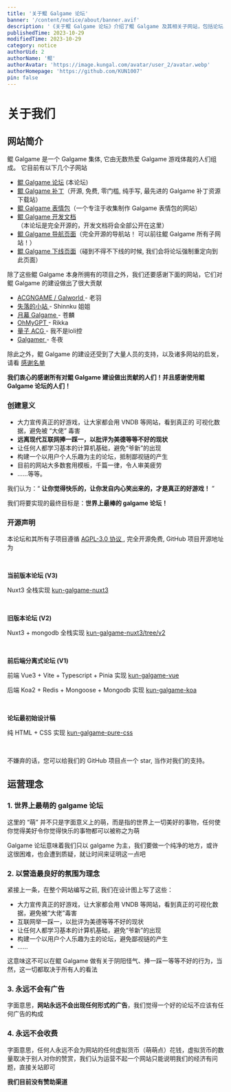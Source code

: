 ```yaml
---
title: '关于鲲 Galgame 论坛'
banner: '/content/notice/about/banner.avif'
description: '《关于鲲 Galgame 论坛》介绍了鲲 Galgame 及其相关子网站，包括论坛、补丁站、表情包站等，展示了其开放共享的生态。论坛致力于推广优秀 Galgame，倡导健康的社区氛围，避免鄙视链和负面风气。网站完全开源，遵循 AGPL-3.0 协议，并在 GitHub 上提供所有版本的代码。运营理念强调纯粹的 Galgame 交流环境，杜绝广告与收费，确保论坛始终以用户乐趣为核心。最终目标是打造全球最棒的 Galgame 论坛，让每位用户都能在此找到真正的快乐。'
publishedTime: 2023-10-29
modifiedTime: 2023-10-29
category: notice
authorUid: 2
authorName: '鲲'
authorAvatar: 'https://image.kungal.com/avatar/user_2/avatar.webp'
authorHomepage: 'https://github.com/KUN1007'
pin: false
---
```


# 关于我们

## 网站简介

鲲 Galgame 是一个 Galgame 集体, 它由无数热爱 Galgame 游戏体裁的人们组成。 它目前有以下几个子网站

- [鲲 Galgame 论坛](https://www.kungal.com) (本论坛)
- [鲲 Galgame 补丁](https://www.moyu.moe/)（开源, 免费, 零门槛, 纯手写, 最先进的 Galgame 补丁资源下载站）
- [鲲 Galgame 表情包](https://sticker.kungal.com/)（一个专注于收集制作 Galgame 表情包的网站）
- [鲲 Galgame 开发文档](https://soft.moe/kun-visualnovel-docs/kun-forum.html)（本论坛是完全开源的，开发文档将会全部公开在这里）
- [鲲 Galgame 导航页面](https://nav.kungal.org/)（完全开源的导航站！ 可以前往鲲 Galgame 所有子网站！）
- [鲲 Galgame 下线页面](https://down.kungal.com/)（碰到不得不下线的时候, 我们会将论坛强制重定向到此页面）

除了这些鲲 Galgame 本身所拥有的项目之外，我们还要感谢下面的网站，它们对鲲 Galgame 的建设做出了很大贡献

- [ACGNGAME / Galworld ](http://acgngames.net/)- 老羽
- [失落的小站 ](http://shinnku.com/)- Shinnku 姐姐
- [月幕 Galgame ](http://www.ymgal.games/)- 苍麟
- [OhMyGPT ](http://www.ohmygpt.com/)- Rikka
- [量子 ACG ](http://lzacg.org/)- 我不是loli控
- [Galgamer ](http://galgamer.moe/)- 冬夜

除此之外，鲲 Galgame 的建设还受到了大量人员的支持，以及诸多网站的启发，请看 [感谢名单](https://www.kungal.com/zh-cn/thanks-list)

**我们衷心的感谢所有对鲲 Galgame 建设做出贡献的人们！并且感谢使用鲲 Galgame 论坛的人们！**

### 创建意义

- 大力宣传真正的好游戏，让大家都会用 VNDB 等网站，看到真正的 可视化数据，避免被 “大佬” 毒害
- **远离现代互联网捧一踩一，以批评为美德等等不好的现状**
- 让任何人都学习基本的计算机基础，避免“爷新”的出现
- 构建一个以用户个人乐趣为主的论坛，抵制鄙视链的产生
- 目前的网站大多数套用模板，千篇一律，令人审美疲劳
- ......等等。

我们认为：“ **让你觉得快乐的，让你发自内心笑出来的，才是真正的好游戏！** ”

我们将要实现的最终目标是：**世界上最棒的 galgame 论坛！**

### 开源声明

本论坛和其所有子项目遵循 [AGPL-3.0 协议 ](https://www.gnu.org/licenses/gpl-3.0.en.html), 完全开源免费, GitHub 项目开源地址为

<br/>

**当前版本论坛 (V3)**

Nuxt3 全栈实现 [kun-galgame-nuxt3](https://github.com/KUN1007/kun-galgame-nuxt3)

<br/>

**旧版本论坛 (V2)**

Nuxt3 + mongodb 全栈实现 [kun-galgame-nuxt3/tree/v2](https://github.com/KUN1007/kun-galgame-nuxt3/tree/v2)

<br/>

**前后端分离式论坛 (V1)**

前端 Vue3 + Vite + Typescript + Pinia 实现 [kun-galgame-vue](https://github.com/KUN1007/kun-galgame-vue)

后端 Koa2 + Redis + Mongoose + Mongodb 实现 [kun-galgame-koa](https://github.com/KUN1007/kun-galgame-koa)

<br/>

**论坛最初始设计稿**

纯 HTML + CSS 实现 [kun-galgame-pure-css](https://github.com/KUN1007/kungalgame-pure-css)

<br/>

不嫌弃的话，您可以给我们的 GitHub 项目点一个 star, 当作对我们的支持。

## 运营理念

### 1. 世界上最萌的 galgame 论坛

这里的 “萌” 并不只是字面意义上的萌，而是指的世界上一切美好的事物，任何使你觉得美好令你觉得快乐的事物都可以被称之为萌

Galgame 论坛意味着我们只以 galgame 为主，我们要做一个纯净的地方，或许这很困难，也会遭到质疑，就让时间来证明这一点吧

### 2. 以营造最良好的氛围为理念

紧接上一条，在整个网站编写之前, 我们在设计图上写了这些：

- 大力宣传真正的好游戏，让大家都会用 VNDB 等网站，看到真正的可视化数据，避免被“大佬”毒害
- 互联网举一踩一，以批评为美德等等不好的现状
- 让任何人都学习基本的计算机基础，避免“爷新”的出现
- 构建一个以用户个人乐趣为主的论坛，避免鄙视链的产生
- ......

这意味这不可以在鲲 Galgame 做有关于阴阳怪气、捧一踩一等等不好的行为，当然，这一切都取决于所有人的看法

### 3. 永远不会有广告

字面意思，**网站永远不会出现任何形式的广告**，我们觉得一个好的论坛不应该有任何广告的构成

### 4. 永远不会收费

字面意思，任何人永远不会为网站的任何虚拟货币（萌萌点）花钱，虚拟货币的数量取决于别人对你的赞赏，我们认为运营不起一个网站只能说明我们的经济有问题，直接关站即可

**我们目前没有赞助渠道**
